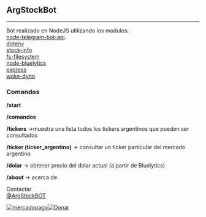 ## ArgStockBot

<hr>

Bot realizado en NodeJS utilizando los modulos:
<br>
[node-telegram-bot-api](https://www.npmjs.com/package/node-telegram-bot-api).
<br>
[dotenv](https://www.npmjs.com/package/dotenv)
<br>
[stock-info](https://www.npmjs.com/package/stock-info)
<br>
[fs-filesystem](https://www.npmjs.com/package/fs-filesystem)
<br>
[node-bluelytics](https://www.npmjs.com/package/node-bluelytics)
<br>
[express](https://www.npmjs.com/package/express)
<br>
[woke-dyno](https://www.npmjs.com/package/woke-dyno)

### Comandos

**/start**

**/comandos**

**/tickers** ->muestra una lista todos los tickers argentinos que pueden ser consultados

**/ticker (ticker_argentino)** -> consultar un ticker particular del mercado argentino

**/dolar** -> obtener precio del dolar actual (a partir de Bluelytics)

**/about** -> acerca de

Contactar <br>
[@ArgStockBOT](https://telegram.me/ArgStockBot)

[![mercadopago](https://img.shields.io/badge/Donar-MercadoPago-green)](https://www.mercadopago.com.ar/checkout/v1/redirect?pref_id=83617641-ae4ea1f1-0674-4ddb-bde5-227c20187147)[![Donar](https://img.shields.io/badge/Donar-PayPal-green.svg)](https://www.paypal.com/cgi-bin/webscr?cmd=_donations&business=WQWFXA3P3NP8E&currency_code=USD&source=url)
